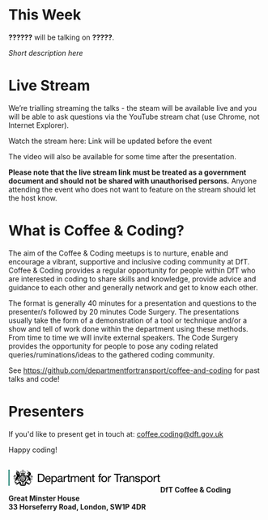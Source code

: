 # This Week

**??????** will be talking on **?????**. 

*Short description here*

# Live Stream

We’re trialling streaming the talks - the steam will be available live and you will be able to ask questions via the YouTube stream chat (use Chrome, not Internet Explorer).

Watch the stream here: Link will be updated before the event

The video will also be available for some time after the presentation.  

__Please note that the live stream link must be treated as a government document and should not be shared with unauthorised persons.__ Anyone attending the event who does not want to feature on the stream should let the host know. 

# What is Coffee & Coding?

The aim of the Coffee & Coding meetups is to nurture, enable and encourage a vibrant, supportive and inclusive coding community at DfT. Coffee & Coding provides a regular opportunity for people within DfT who are interested in coding to share skills and knowledge, provide advice and guidance to each other and generally network and get to know each other. 

The format is generally 40 minutes for a presentation and questions to the presenter/s followed by 20 minutes Code Surgery. The presentations usually take the form of a demonstration of a tool or technique and/or a show and tell of work done within the department using these methods. From time to time we will invite external speakers. The Code Surgery provides the opportunity for people to pose any coding related queries/ruminations/ideas to the gathered coding community.

See <https://github.com/departmentfortransport/coffee-and-coding> for past talks and code!

# Presenters

If you'd like to present get in touch at: coffee.coding@dft.gov.uk 

Happy coding!

</br>
<img src="images/DfT.png" width="300" align="left">
</br>

__DfT Coffee & Coding </br>
Great Minster House </br>
33 Horseferry Road, London, SW1P 4DR__



